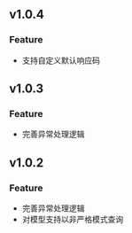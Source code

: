 ## v1.0.4

### Feature

- 支持自定义默认响应码

## v1.0.3

### Feature

- 完善异常处理逻辑

## v1.0.2

### Feature

- 完善异常处理逻辑
- 对模型支持以非严格模式查询